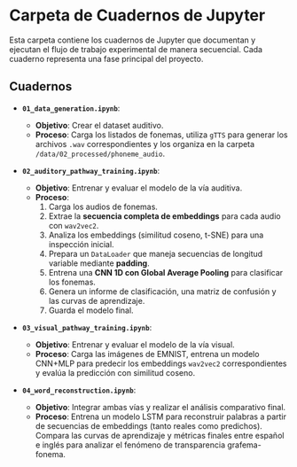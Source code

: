 # Carpeta de Cuadernos de Jupyter

Esta carpeta contiene los cuadernos de Jupyter que documentan y ejecutan el flujo de trabajo experimental de manera secuencial. Cada cuaderno representa una fase principal del proyecto.

## Cuadernos

- **`01_data_generation.ipynb`**:

  - **Objetivo**: Crear el dataset auditivo.
  - **Proceso**: Carga los listados de fonemas, utiliza `gTTS` para generar los archivos `.wav` correspondientes y los organiza en la carpeta `/data/02_processed/phoneme_audio`.

- **`02_auditory_pathway_training.ipynb`**:

  - **Objetivo**: Entrenar y evaluar el modelo de la vía auditiva.
  - **Proceso**:
    1.  Carga los audios de fonemas.
    2.  Extrae la **secuencia completa de embeddings** para cada audio con `wav2vec2`.
    3.  Analiza los embeddings (similitud coseno, t-SNE) para una inspección inicial.
    4.  Prepara un `DataLoader` que maneja secuencias de longitud variable mediante **padding**.
    5.  Entrena una **CNN 1D con Global Average Pooling** para clasificar los fonemas.
    6.  Genera un informe de clasificación, una matriz de confusión y las curvas de aprendizaje.
    7.  Guarda el modelo final.

- **`03_visual_pathway_training.ipynb`**:

  - **Objetivo**: Entrenar y evaluar el modelo de la vía visual.
  - **Proceso**: Carga las imágenes de EMNIST, entrena un modelo CNN+MLP para predecir los embeddings `wav2vec2` correspondientes y evalúa la predicción con similitud coseno.

- **`04_word_reconstruction.ipynb`**:
  - **Objetivo**: Integrar ambas vías y realizar el análisis comparativo final.
  - **Proceso**: Entrena un modelo LSTM para reconstruir palabras a partir de secuencias de embeddings (tanto reales como predichos). Compara las curvas de aprendizaje y métricas finales entre español e inglés para analizar el fenómeno de transparencia grafema-fonema.
